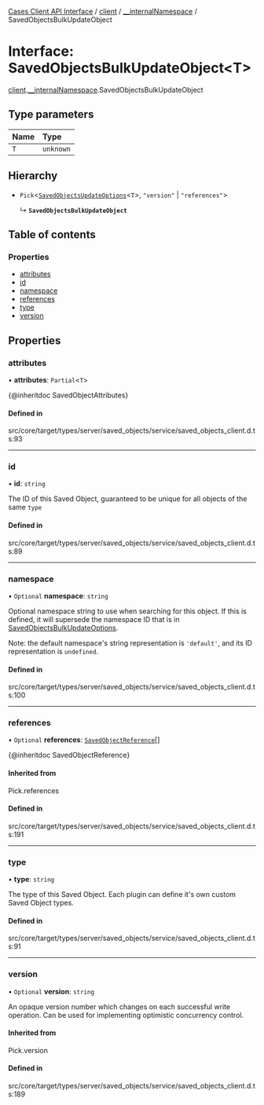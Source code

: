[Cases Client API Interface](../README.md) / [client](../modules/client.md) / [\_\_internalNamespace](../modules/client.__internalNamespace.md) / SavedObjectsBulkUpdateObject

# Interface: SavedObjectsBulkUpdateObject<T\>

[client](../modules/client.md).[__internalNamespace](../modules/client.__internalNamespace.md).SavedObjectsBulkUpdateObject

## Type parameters

| Name | Type |
| :------ | :------ |
| `T` | `unknown` |

## Hierarchy

- `Pick`<[`SavedObjectsUpdateOptions`](client.__internalNamespace.SavedObjectsUpdateOptions.md)<`T`\>, ``"version"`` \| ``"references"``\>

  ↳ **`SavedObjectsBulkUpdateObject`**

## Table of contents

### Properties

- [attributes](client.__internalNamespace.SavedObjectsBulkUpdateObject.md#attributes)
- [id](client.__internalNamespace.SavedObjectsBulkUpdateObject.md#id)
- [namespace](client.__internalNamespace.SavedObjectsBulkUpdateObject.md#namespace)
- [references](client.__internalNamespace.SavedObjectsBulkUpdateObject.md#references)
- [type](client.__internalNamespace.SavedObjectsBulkUpdateObject.md#type)
- [version](client.__internalNamespace.SavedObjectsBulkUpdateObject.md#version)

## Properties

### attributes

• **attributes**: `Partial`<`T`\>

{@inheritdoc SavedObjectAttributes}

#### Defined in

src/core/target/types/server/saved_objects/service/saved_objects_client.d.ts:93

___

### id

• **id**: `string`

The ID of this Saved Object, guaranteed to be unique for all objects of the same `type`

#### Defined in

src/core/target/types/server/saved_objects/service/saved_objects_client.d.ts:89

___

### namespace

• `Optional` **namespace**: `string`

Optional namespace string to use when searching for this object. If this is defined, it will supersede the namespace ID that is in
[SavedObjectsBulkUpdateOptions](client.__internalNamespace.SavedObjectsBulkUpdateOptions.md).

Note: the default namespace's string representation is `'default'`, and its ID representation is `undefined`.

#### Defined in

src/core/target/types/server/saved_objects/service/saved_objects_client.d.ts:100

___

### references

• `Optional` **references**: [`SavedObjectReference`](client.__internalNamespace.SavedObjectReference.md)[]

{@inheritdoc SavedObjectReference}

#### Inherited from

Pick.references

#### Defined in

src/core/target/types/server/saved_objects/service/saved_objects_client.d.ts:191

___

### type

• **type**: `string`

The type of this Saved Object. Each plugin can define it's own custom Saved Object types.

#### Defined in

src/core/target/types/server/saved_objects/service/saved_objects_client.d.ts:91

___

### version

• `Optional` **version**: `string`

An opaque version number which changes on each successful write operation. Can be used for implementing optimistic concurrency control.

#### Inherited from

Pick.version

#### Defined in

src/core/target/types/server/saved_objects/service/saved_objects_client.d.ts:189
